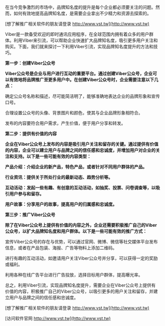 在当今竞争激烈的市场中，品牌知名度的提升是每个企业都必须要关注的问题。然而，如何有效地提高品牌知名度，是需要企业拿出不少精力和资源去探索的。

[想了解推广相关软件的朋友请登录 http://www.vst.tw](http://www.vst.tw)

Viber是一款备受欢迎的即时通讯应用程序，在全球范围内拥有着众多的用户群体。利用Viber来引流，可以帮助企业快速扩大品牌知名度，吸引更多用户关注和购买。下面，我们就来探讨一下利用Viber引流，实现品牌知名度提升的方法和技巧。

**第一步：创建Viber公众号**

**Viber公众号是企业与用户进行互动的重要平台。通过创建Viber公众号，企业可以有效地将品牌推广至更多用户中。在创建Viber公众号时，企业需要注意以下几点：**

确定公众号名称和描述，尽可能简洁明了，能够准确地表达企业的品牌形象和宣传口号。

合理设置公众号的头像、背景图片和颜色，使其与企业品牌形象相符合。

发布的内容要符合用户需求，产生价值，便于用户分享和转发。

**第二步：提供有价值的内容**

**企业在Viber公众号上发布的内容是吸引用户关注和留存的关键。通过提供有价值的内容，企业可以建立用户与品牌之间的信任感和忠诚度，并增加用户对企业的关注和支持。以下是一些可能有效的内容类型：**

**产品介绍：介绍企业的新产品，特色产品，或者针对不同用户群体的产品。**

**行业资讯：提供关于所处行业的最新动态、趋势分析等。**

**互动活动：发起一些有趣、有创意的互动活动，如抽奖、投票、问卷调查等，以吸引用户参与和留存。**

**用户故事：分享用户的故事，提高用户的归属感和忠诚度。**

**第三步：推广Viber公众号**

**除了在Viber公众号上提供有价值的内容之外，企业还需要积极推广自己的Viber公众号，以扩大品牌知名度和用户群体。以下是一些可能有效的推广方式：**

宣传Viber公众号的存在与优势，可以通过官网、微博、微信等社交媒体平台发布信息，或者在产品包装、海报、广告等物料上添加二维码。

进行有趣的互动活动，如邀请用户关注Viber公众号并分享，可以获得一定的奖励或福利。

利用各种在线广告平台进行广告投放，选择目标用户群体，提高曝光率。

总之，利用Viber引流，实现品牌知名度提升，需要企业在Viber公众号上提供有价值的内容，积极推广自己的Viber公众号，以吸引更多的用户关注和留存，并建立用户与品牌之间的信任感和忠诚度。

[想了解推广相关软件的朋友请登录 http://www.vst.tw](http://www.vst.tw)


[访问软件官网 http://www.vst.tw](http://www.vst.tw)
